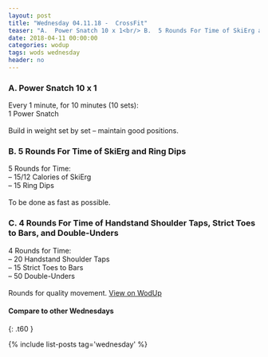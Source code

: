 ```yaml
---
layout: post
title: "Wednesday 04.11.18 -  CrossFit"
teaser: "A.  Power Snatch 10 x 1<br/> B.  5 Rounds For Time of SkiErg and Ring Dips<br/> C.  4 Rounds For Time of Handstand Shoulder Taps, Strict Toes to Bars, and Double-Unders"
date: 2018-04-11 00:00:00
categories: wodup
tags: wods wednesday
header: no
---
```



<h3>A.  Power Snatch 10 x 1</h3>
Every 1 minute, for 10 minutes (10 sets):<br/>1 Power Snatch<br/><br/>Build in weight set by set – maintain good positions.
<h3>B.  5 Rounds For Time of SkiErg and Ring Dips</h3>
5 Rounds for Time:<br/>– 15/12 Calories of SkiErg<br/>– 15 Ring Dips<br/><br/>To be done as fast as possible.
<h3>C.  4 Rounds For Time of Handstand Shoulder Taps, Strict Toes to Bars, and Double-Unders</h3>
4 Rounds for Time:<br/>– 20 Handstand Shoulder Taps<br/>– 15 Strict Toes to Bars<br/>– 50 Double-Unders<br/><br/>Rounds for quality movement.
<a href="https://www.wodup.com/gyms/asphodel/wods/5418" target="blank">View on WodUp</a>


#### Compare to other Wednesdays
{: .t60 }

{% include list-posts tag='wednesday' %}